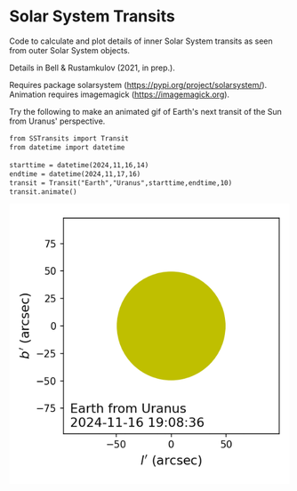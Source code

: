 # Solar System Transits

Code to calculate and plot details of inner Solar System transits as seen from outer Solar System objects.

Details in Bell & Rustamkulov (2021, in prep.).

Requires package solarsystem (https://pypi.org/project/solarsystem/).
Animation requires imagemagick (https://imagemagick.org).


Try the following to make an animated gif of Earth's next transit of the Sun from Uranus' perspective.
```python3
from SSTransits import Transit
from datetime import datetime

starttime = datetime(2024,11,16,14)
endtime = datetime(2024,11,17,16)
transit = Transit("Earth","Uranus",starttime,endtime,10)
transit.animate()
```
![Transit gif](https://github.com/keatonb/SolarSystemTransits/raw/main/Transit.gif)
